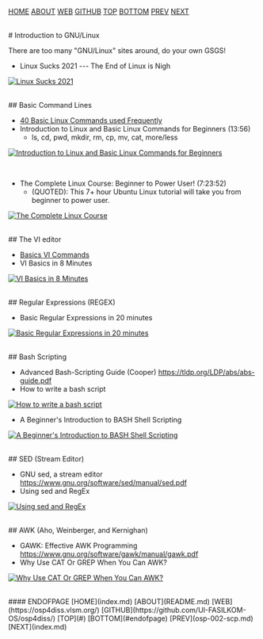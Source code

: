 ---
---

[HOME](index.md)
[ABOUT](README.md)
[WEB](https://osp4diss.vlsm.org/)
[GITHUB](https://github.com/UI-FASILKOM-OS/osp4diss/)
[TOP](#)
[BOTTOM](#endofpage)
[PREV](osp-002-scp.md)
[NEXT](index.md)

<br>
# Introduction to GNU/Linux

There are too many "GNU/Linux" sites around, do your own GSGS! 

* Linux Sucks 2021 --- The End of Linux is Nigh

[![Linux Sucks 2021](https://img.youtube.com/vi/WtJ9T_IJOPE/0.jpg)](https://www.youtube.com/watch?v=WtJ9T_IJOPE)

<br>
## Basic Command Lines

* [40 Basic Linux Commands used Frequently](https://linoxide.com/linux-command/essential-linux-basic-commands/)
* Introduction to Linux and Basic Linux Commands for Beginners (13:56)
  * ls, cd, pwd, mkdir, rm, cp, mv, cat, more/less

[![Introduction to Linux and Basic Linux Commands for Beginners](https://img.youtube.com/vi/CpTfQ-q6MPU/0.jpg)](https://www.youtube.com/watch?v=CpTfQ-q6MPU)

<br>

* The Complete Linux Course: Beginner to Power User! (7:23:52)
  * (QUOTED): This 7+ hour Ubuntu Linux tutorial will take you from beginner to power user. 

[![The Complete Linux Course](https://img.youtube.com/vi/wBp0Rb-ZJak/0.jpg)](https://www.youtube.com/watch?v=wBp0Rb-ZJak)

<br>
## The VI editor

* [Basics VI Commands](https://www.cs.colostate.edu/helpdocs/vi.html)
* VI Basics in 8 Minutes

[![VI Basics in 8 Minutes](https://img.youtube.com/vi/ggSyF1SVFr4/0.jpg)](https://www.youtube.com/watch?v=ggSyF1SVFr4)

<br>
## Regular Expressions (REGEX)

* Basic Regular Expressions in 20 minutes

[![Basic Regular Expressions in 20 minutes](https://img.youtube.com/vi/rhzKDrUiJVk/0.jpg)](https://www.youtube.com/watch?v=rhzKDrUiJVk)

<br>
## Bash Scripting

* Advanced Bash-Scripting Guide (Cooper) <https://tldp.org/LDP/abs/abs-guide.pdf>
* How to write a bash script

[![How to write a bash script](https://img.youtube.com/vi/F-gskSl4pwQ/0.jpg)](https://www.youtube.com/watch?v=F-gskSl4pwQ)

* A Beginner's Introduction to BASH Shell Scripting

[![A Beginner's Introduction to BASH Shell Scripting](https://img.youtube.com/vi/_n5ZegzieSQ/0.jpg)](https://www.youtube.com/watch?v=_n5ZegzieSQ)

<br>
## SED (Stream Editor)

* GNU sed, a stream editor <https://www.gnu.org/software/sed/manual/sed.pdf>
* Using sed and RegEx

[![Using sed and RegEx](https://img.youtube.com/vi/QaGhpqRll_k/0.jpg)](https://www.youtube.com/watch?v=QaGhpqRll_k)

<br>
## AWK (Aho, Weinberger, and Kernighan)

* GAWK: Effective AWK Programming <https://www.gnu.org/software/gawk/manual/gawk.pdf>
* Why Use CAT Or GREP When You Can AWK?

[![Why Use CAT Or GREP When You Can AWK?](https://img.youtube.com/vi/8q8DHmA9puw/0.jpg)](https://www.youtube.com/watch?v=8q8DHmA9puw)

<br>
#### ENDOFPAGE
[HOME](index.md)
[ABOUT](README.md)
[WEB](https://osp4diss.vlsm.org/)
[GITHUB](https://github.com/UI-FASILKOM-OS/osp4diss/)
[TOP](#)
[BOTTOM](#endofpage)
[PREV](osp-002-scp.md)
[NEXT](index.md)
<br>

